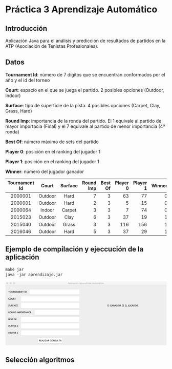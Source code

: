 # Práctica 3 Aprendizaje Automático

## Introducción
Aplicación Java para el análisis y predicción de resultados de partidos en la ATP (Asociación de Tenistas Profesionales).

## Datos
**Tournament Id**: número de 7 dígitos que se encuentran conformados por el año y el id del torneo

**Court**: espacio en el que se juega el partido. 2 posibles opciones (Outdoor, Indoor)

**Surface**: tipo de superficie de la pista. 4 posibles opciones (Carpet, Clay, Grass, Hard)

**Round Imp**: importancia de la ronda del partido. El 1 equivale al partido de mayor importacia (Final) y el 7 equivale al partido de menor importancia (4º ronda)

**Best Of**: número máximo de sets del partido

**Player 0**: posición en el ranking del jugador 1

**Player 1**: posición en el ranking del jugador 1

**Winner**: número del jugador ganador

| Tournament Id   | Court         | Surface  | Round Imp | Best Of | Player 0 | Player 1 | Winner |
|:---------------:|:-------------:|:--------:| ---------:|--------:| --------:| --------:| ------:|
| 2000001         | Outdoor 	    | Hard     | 7         | 3       | 63       | 77       | 0      |
| 2000001         | Outdoor       | Hard     | 2         | 3       | 5        | 15       | 0      |
| 2000064   	    | Indoor        | Carpet   | 3         | 3       | 7        | 74       | 0      |
| 2015023   	    | Outdoor       | Clay     | 6         | 3       | 37       | 19       | 1      |
| 2015040   	    | Outdoor       | Grass    | 3         | 3       | 116      | 156      | 1      |
| 2016046   	    | Outdoor       | Hard     | 5         | 3       | 37       | 29       | 1      |

## Ejemplo de compilación y ejeccución de la aplicación
```
make jar
java -jar aprendizaje.jar
```
![](capturaGUI.png)

## Selección algoritmos
[](ALGORITOMOS.md)
